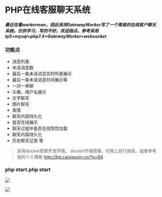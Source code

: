 PHP在线客服聊天系统
===============
##### 最近在看workerman，因此采用GatewayWorker写了一个简易的在线客户聊天系统。仅供学习，写的不好，欢迎指点。参考采用tp5+mysql+php7.4+GatewayWorker+websocket

### 功能点

+ 消息列表
+ 未读消息数
+ 最后一条未读消息实时列表展示
+ 最后一条未读消息时间展示等
+ 一对一单聊
+ 头像、用户名展示
+ 文字聊天
+ 图片聊天
+ 表情
+ 聊天内容持久化
+ 是否在线展示
+ 聊天过程中是否在线惰性加载
+ 聊天内容持久化
+ 历史聊天记录 等

> 采用docker搭建开发环境。
> docker环境搭建，可网上自行搜索。或者参考我的个人博客 http://bg.caixiaoxin.cn/?p=94



### php start.php start

![](http://bg.caixiaoxin.cn/wp-content/uploads/2021/12/chat-list-211x300.png)

![](http://bg.caixiaoxin.cn/wp-content/uploads/2021/12/chat-content-300x206.png)